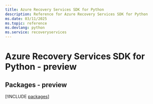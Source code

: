 ```yaml
---
title: Azure Recovery Services SDK for Python
description: Reference for Azure Recovery Services SDK for Python
ms.date: 03/11/2025
ms.topic: reference
ms.devlang: python
ms.service: recoveryservices
---
```

# Azure Recovery Services SDK for Python - preview
## Packages - preview
[!INCLUDE [packages](recovery-services-index.md)]
